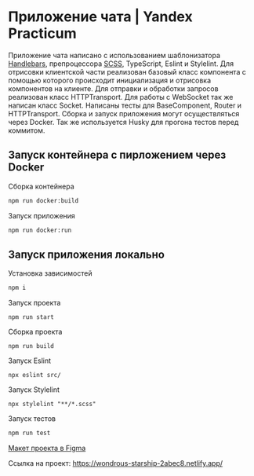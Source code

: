 # Приложение чата | Yandex Practicum
Приложение чата написано с использованием шаблонизатора [Handlebars](https://handlebarsjs.com/), препроцессора [SCSS](https://sass-lang.com/), TypeScript, Eslint и Stylelint.
Для отрисовки клиентской части реализован базовый класс компонента с помощью которого происходит инициализация и отрисовка компонентов на клиенте.
Для отправки и обработки запросов реализован класс HTTPTransport. Для работы с WebSocket так же написан класс Socket.
Написаны тесты для BaseComponent, Router и HTTPTransport. Сборка и запуск приложения могут осуществляться через Docker. Так же используется
Husky для прогона тестов перед коммитом.

## Запуск контейнера с пирложением через Docker
Сборка контейнера
```bash
npm run docker:build
```

Запуск приложения
```bash
npm run docker:run
```

## Запуск приложения локально
Установка зависимостей
```bash
npm i
```

Запуск проекта
```
npm run start
```

Сборка проекта
```
npm run build
```

Запуск Eslint
```
npx eslint src/
```

Запуск Stylelint
```
npx stylelint "**/*.scss"
```

Запуск тестов
```bash
npm run test
```

[Макет проекта в Figma](https://www.figma.com/file/y0LRYc9p4MyIIKFl0zWJ0Q/YandexPracticum.Chat?node-id=1%3A105&t=ALIRiNnkCr55eIWe-1)

Ссылка на проект: https://wondrous-starship-2abec8.netlify.app/
